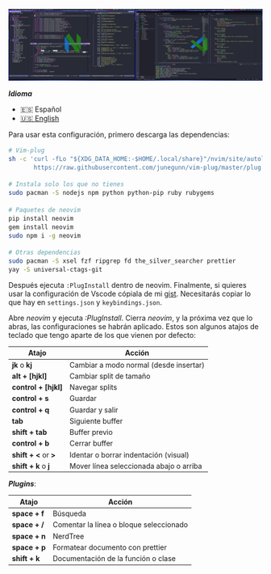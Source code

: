 ![Neovim](./neovim.png)

***Idioma***
- 🇪🇸 Español
- [🇺🇸 English](https://github.com/antoniosarosi/dotfiles/tree/master/.config/nvim)


Para usar esta configuración, primero descarga las dependencias:

```bash
# Vim-plug
sh -c 'curl -fLo "${XDG_DATA_HOME:-$HOME/.local/share}"/nvim/site/autoload/plug.vim --create-dirs \
       https://raw.githubusercontent.com/junegunn/vim-plug/master/plug.vim'

# Instala solo los que no tienes
sudo pacman -S nodejs npm python python-pip ruby rubygems

# Paquetes de neovim
pip install neovim
gem install neovim
sudo npm i -g neovim

# Otras dependencias
sudo pacman -S xsel fzf ripgrep fd the_silver_searcher prettier
yay -S universal-ctags-git
```

Después ejecuta ```:PlugInstall``` dentro de neovim. Finalmente, si quieres usar
la configuración de Vscode cópiala de mi
[gist](https://gist.github.com/antoniosarosi/eb8d73a580eaa3e7dc32b0b803b4654d).
Necesitarás copiar lo que hay en ```settings.json``` y ```keybindings.json```.

Abre *neovim* y ejecuta *:PlugInstall*. Cierra *neovim*, y la próxima vez
que lo abras, las configuraciones se habrán aplicado. Estos son algunos atajos
de teclado que tengo aparte de los que vienen por defecto:

| Atajo                  | Acción                                  |
| ---------------------- | --------------------------------------- |
| **jk** o **kj**        | Cambiar a modo normal (desde insertar)  |
| **alt + [hjkl]**       | Cambiar split de tamaño                 |
| **control + [hjkl]**   | Navegar splits                          |
| **control + s**        | Guardar                                 |
| **control + q**        | Guardar y salir                         |
| **tab**                | Siguiente buffer                        |
| **shift + tab**        | Buffer previo                           |
| **control + b**        | Cerrar buffer                           |
| **shift + <** or **>** | Identar o borrar indentación (visual)   |
| **shift + k** o **j**  | Mover línea seleccionada abajo o arriba |

***Plugins***:

| Atajo         | Acción                                  |
| ------------- | --------------------------------------- |
| **space + f** | Búsqueda                                |
| **space + /** | Comentar la línea o bloque seleccionado |
| **space + n** | NerdTree                                |
| **space + p** | Formatear documento con prettier        |
| **shift + k** | Documentación de la función o clase     |

